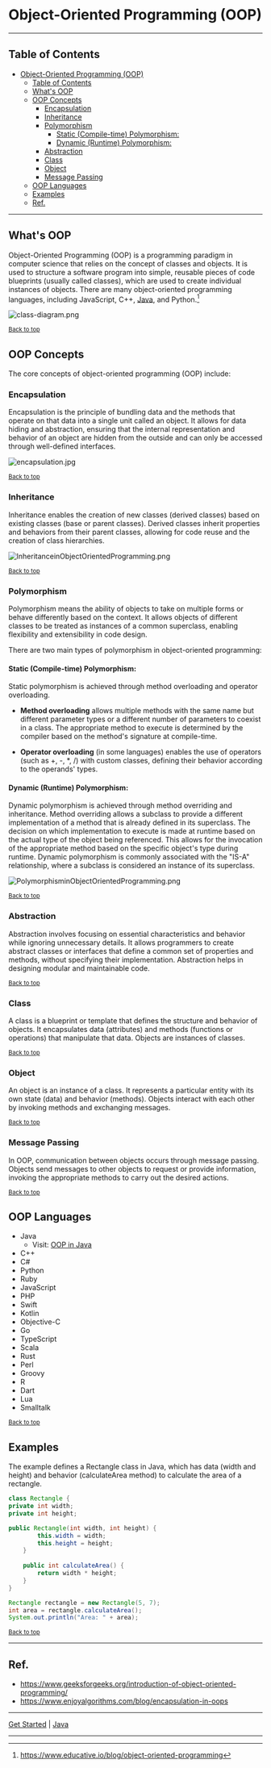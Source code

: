 # Object-Oriented Programming (OOP)

---

## Table of Contents
<!-- TOC -->
* [Object-Oriented Programming (OOP)](#object-oriented-programming-oop)
  * [Table of Contents](#table-of-contents)
  * [What's OOP](#whats-oop)
  * [OOP Concepts](#oop-concepts)
    * [Encapsulation](#encapsulation-)
    * [Inheritance](#inheritance-)
    * [Polymorphism](#polymorphism-)
      * [Static (Compile-time) Polymorphism:](#static-compile-time-polymorphism)
      * [Dynamic (Runtime) Polymorphism:](#dynamic-runtime-polymorphism)
    * [Abstraction](#abstraction-)
    * [Class](#class-)
    * [Object](#object-)
    * [Message Passing](#message-passing)
  * [OOP Languages](#oop-languages)
  * [Examples](#examples)
  * [Ref.](#ref)
<!-- TOC -->

___

## What's OOP

Object-Oriented Programming (OOP) is a programming paradigm in computer science that relies on the concept of classes and objects. It is used to structure a software program into simple, reusable pieces of code blueprints (usually called classes), which are used to create individual instances of objects. There are many object-oriented programming languages, including JavaScript, C++, [Java](../../../../languages/java/java.md#whats-oop), and Python.[^1]

![class-diagram.png](../../../../../../img/class-diagram.png)

<sub>[Back to top](#table-of-contents)</sub>

## OOP Concepts

The core concepts of object-oriented programming (OOP) include:

### Encapsulation 
Encapsulation is the principle of bundling data and the methods that operate on that data into a single unit called an object. It allows for data hiding and abstraction, ensuring that the internal representation and behavior of an object are hidden from the outside and can only be accessed through well-defined interfaces.

![encapsulation.jpg](../../../../../../img/encapsulation.jpg)

<sub>[Back to top](#table-of-contents)</sub>

### Inheritance 
Inheritance enables the creation of new classes (derived classes) based on existing classes (base or parent classes). Derived classes inherit properties and behaviors from their parent classes, allowing for code reuse and the creation of class hierarchies.

![InheritanceinObjectOrientedProgramming.png](../../../../../../img/InheritanceinObjectOrientedProgramming.png)

<sub>[Back to top](#table-of-contents)</sub>

### Polymorphism 
Polymorphism means the ability of objects to take on multiple forms or behave differently based on the context. It allows objects of different classes to be treated as instances of a common superclass, enabling flexibility and extensibility in code design.

There are two main types of polymorphism in object-oriented programming:


#### Static (Compile-time) Polymorphism:
Static polymorphism is achieved through method overloading and operator overloading. 

- **Method overloading** allows multiple methods with the same name but different parameter types or a different number of parameters to coexist in a class. The appropriate method to execute is determined by the compiler based on the method's signature at compile-time. 

- **Operator overloading** (in some languages) enables the use of operators (such as +, -, *, /) with custom classes, defining their behavior according to the operands' types.

#### Dynamic (Runtime) Polymorphism:
Dynamic polymorphism is achieved through method overriding and inheritance. Method overriding allows a subclass to provide a different implementation of a method that is already defined in its superclass. The decision on which implementation to execute is made at runtime based on the actual type of the object being referenced. This allows for the invocation of the appropriate method based on the specific object's type during runtime. Dynamic polymorphism is commonly associated with the "IS-A" relationship, where a subclass is considered an instance of its superclass.

![PolymorphisminObjectOrientedProgramming.png](../../../../../../img/PolymorphisminObjectOrientedProgramming.png)

<sub>[Back to top](#table-of-contents)</sub>

### Abstraction 
Abstraction involves focusing on essential characteristics and behavior while ignoring unnecessary details. It allows programmers to create abstract classes or interfaces that define a common set of properties and methods, without specifying their implementation. Abstraction helps in designing modular and maintainable code.

<sub>[Back to top](#table-of-contents)</sub>

### Class 
A class is a blueprint or template that defines the structure and behavior of objects. It encapsulates data (attributes) and methods (functions or operations) that manipulate that data. Objects are instances of classes.

<sub>[Back to top](#table-of-contents)</sub>

### Object 
An object is an instance of a class. It represents a particular entity with its own state (data) and behavior (methods). Objects interact with each other by invoking methods and exchanging messages.

<sub>[Back to top](#table-of-contents)</sub>

### Message Passing
In OOP, communication between objects occurs through message passing. Objects send messages to other objects to request or provide information, invoking the appropriate methods to carry out the desired actions.

<sub>[Back to top](#table-of-contents)</sub>

## OOP Languages

- Java
  - Visit: [OOP in Java](../../../../languages/java/oop.md)
- C++
- C#
- Python
- Ruby
- JavaScript
- PHP
- Swift
- Kotlin
- Objective-C
- Go
- TypeScript
- Scala
- Rust
- Perl
- Groovy
- R
- Dart
- Lua
- Smalltalk

<sub>[Back to top](#table-of-contents)</sub>

## Examples

The example defines a Rectangle class in Java, which has data (width and height) and behavior (calculateArea method) to calculate the area of a rectangle.

```java
class Rectangle {
private int width;
private int height;

public Rectangle(int width, int height) {
        this.width = width;
        this.height = height;
    }
    
    public int calculateArea() {
        return width * height;
    }
}

Rectangle rectangle = new Rectangle(5, 7);
int area = rectangle.calculateArea();
System.out.println("Area: " + area);
```


<sub>[Back to top](#table-of-contents)</sub>

___

## Ref.

- https://www.geeksforgeeks.org/introduction-of-object-oriented-programming/
- https://www.enjoyalgorithms.com/blog/encapsulation-in-oops

[^1]: https://www.educative.io/blog/object-oriented-programming

___

[Get Started](../../../../../../get-started.md#paradigms) |
[Java](../../../../languages/java/java.md#whats-oop)

---